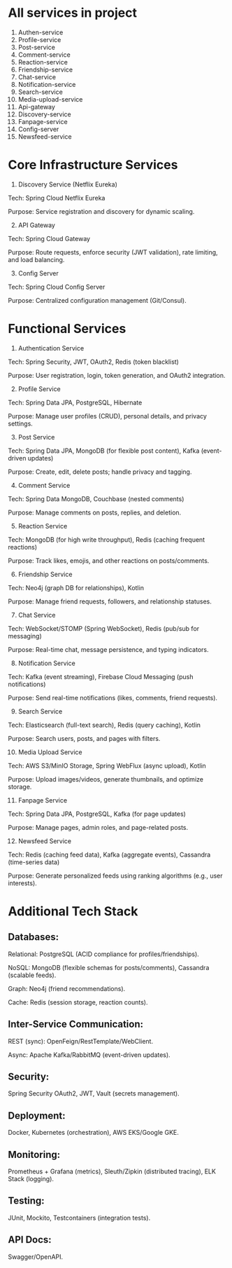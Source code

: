 # All services in project
1. Authen-service
2. Profile-service
3. Post-service
4. Comment-service
5. Reaction-service
6. Friendship-service
7. Chat-service
8. Notification-service
9. Search-service
10. Media-upload-service
11. Api-gateway
12. Discovery-service
13. Fanpage-service
14. Config-server
15. Newsfeed-service
 
# Core Infrastructure Services
1. Discovery Service (Netflix Eureka)

  Tech: Spring Cloud Netflix Eureka

  Purpose: Service registration and discovery for dynamic scaling.

2. API Gateway

  Tech: Spring Cloud Gateway

  Purpose: Route requests, enforce security (JWT validation), rate limiting, and load balancing.

3. Config Server

  Tech: Spring Cloud Config Server

  Purpose: Centralized configuration management (Git/Consul).
  
# Functional Services

1. Authentication Service

  Tech: Spring Security, JWT, OAuth2, Redis (token blacklist)

  Purpose: User registration, login, token generation, and OAuth2 integration.

2. Profile Service

  Tech: Spring Data JPA, PostgreSQL, Hibernate

  Purpose: Manage user profiles (CRUD), personal details, and privacy settings.

3. Post Service

  Tech: Spring Data JPA, MongoDB (for flexible post content), Kafka (event-driven updates)

  Purpose: Create, edit, delete posts; handle privacy and tagging.

4. Comment Service

  Tech: Spring Data MongoDB, Couchbase (nested comments)

  Purpose: Manage comments on posts, replies, and deletion.

5. Reaction Service

  Tech: MongoDB (for high write throughput), Redis (caching frequent reactions)

  Purpose: Track likes, emojis, and other reactions on posts/comments.

6. Friendship Service

  Tech: Neo4j (graph DB for relationships), Kotlin

  Purpose: Manage friend requests, followers, and relationship statuses.

7. Chat Service

  Tech: WebSocket/STOMP (Spring WebSocket), Redis (pub/sub for messaging)

  Purpose: Real-time chat, message persistence, and typing indicators.

8. Notification Service

  Tech: Kafka (event streaming), Firebase Cloud Messaging (push notifications)

  Purpose: Send real-time notifications (likes, comments, friend requests).

9. Search Service

  Tech: Elasticsearch (full-text search), Redis (query caching), Kotlin

  Purpose: Search users, posts, and pages with filters.

10. Media Upload Service

  Tech: AWS S3/MinIO Storage, Spring WebFlux (async upload), Kotlin

  Purpose: Upload images/videos, generate thumbnails, and optimize storage.

11. Fanpage Service

  Tech: Spring Data JPA, PostgreSQL, Kafka (for page updates)

  Purpose: Manage pages, admin roles, and page-related posts.

12. Newsfeed Service

  Tech: Redis (caching feed data), Kafka (aggregate events), Cassandra (time-series data)

  Purpose: Generate personalized feeds using ranking algorithms (e.g., user interests).
  
# Additional Tech Stack

## Databases:

Relational: PostgreSQL (ACID compliance for profiles/friendships).

NoSQL: MongoDB (flexible schemas for posts/comments), Cassandra (scalable feeds).

Graph: Neo4j (friend recommendations).

Cache: Redis (session storage, reaction counts).


## Inter-Service Communication:

REST (sync): OpenFeign/RestTemplate/WebClient.

Async: Apache Kafka/RabbitMQ (event-driven updates).

## Security:

Spring Security OAuth2, JWT, Vault (secrets management).

## Deployment:

Docker, Kubernetes (orchestration), AWS EKS/Google GKE.

## Monitoring:

Prometheus + Grafana (metrics), Sleuth/Zipkin (distributed tracing), ELK Stack (logging).

## Testing:

JUnit, Mockito, Testcontainers (integration tests).

## API Docs:

Swagger/OpenAPI.
